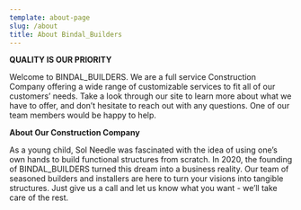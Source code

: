 ```yaml
---
template: about-page
slug: /about
title: About Bindal_Builders
---
```


**QUALITY IS OUR PRIORITY**

Welcome to BINDAL_BUILDERS. We are a full service Construction Company offering a wide range of
customizable services to fit all of our customers’ needs. Take a look through our site to learn
more about what we have to offer, and don’t hesitate to reach out with any questions. One of our
team members would be happy to help.

<!-- ![Toys](/assets/vanessa-bucceri-gdirwiyama8-unsplash.jpg "Toys") -->

**About Our Construction Company**

As a young child, Sol Needle was fascinated with the idea of using one’s own hands to build
functional structures from scratch. In 2020, the founding of BINDAL_BUILDERS turned this dream
into a business reality. Our team of seasoned builders and installers are here to turn your
visions into tangible structures. Just give us a call and let us know what you want - we’ll take
care of the rest.

